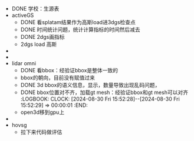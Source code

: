 - DONE 学校：生源表
- activeGS
	- DONE 看splatam结果作为高斯load进3dgs检查点
	- DONE 时间统计问题，统计计算指标的时间然后减去
	- DONE 2dgs画指标
	- 2dgs load 高斯
-
-
- lidar omni
	- DONE 看bbox：经验证bbox是整体一致的
	- bbox的朝向，目前没有赋值过来
	- DONE 3d bbox的语义信息，显示，数量导致出现乱码问题，
	- DONE bbox位置对不齐，加载gt mesh：经验证bbox和gt mesh可以对齐
	  :LOGBOOK:
	  CLOCK: [2024-08-30 Fri 15:52:28]--[2024-08-30 Fri 15:52:29] =>  00:00:01
	  :END:
	- open3d移到gpu上
-
- hovsg
	- 拉下来代码做评估